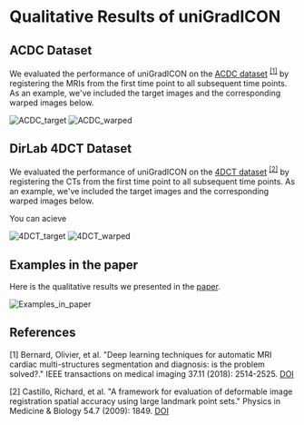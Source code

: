 # Qualitative Results of uniGradICON

## ACDC Dataset
We evaluated the performance of uniGradICON on the [ACDC dataset](https://www.creatis.insa-lyon.fr/Challenge/acdc/) <sup>[[1]](#1)</sup> by registering the MRIs from the first time point to all subsequent time points. As an example, we've included the target images and the corresponding warped images below. 

![ACDC_target](/demos/Figures/ACDC_target.gif) ![ACDC_warped](/demos/Figures/ACDC_warped.gif)

## DirLab 4DCT Dataset
We evaluated the performance of uniGradICON on the [4DCT dataset](https://med.emory.edu/departments/radiation-oncology/research-laboratories/deformable-image-registration/index.html) <sup>[[2]](#2)</sup> by registering the CTs from the first time point to all subsequent time points. As an example, we've included the target images and the corresponding warped images below. 

You can acieve

![4DCT_target](/demos/Figures/4DCT_target.gif) ![4DCT_warped](/demos/Figures/4DCT_warped.gif)

## Examples in the paper
Here is the qualitative results we presented in the [paper](https://arxiv.org/abs/2403.05780).

![Examples_in_paper](/demos/Figures/Registration_examples.png)

## References

<a id="1">[1]</a> Bernard, Olivier, et al. "Deep learning techniques for automatic MRI cardiac multi-structures segmentation and diagnosis: is the problem solved?." IEEE transactions on medical imaging 37.11 (2018): 2514-2525. [DOI](https://doi.org/10.1109/TMI.2018.2837502)

<a id="2">[2]</a> Castillo, Richard, et al. "A framework for evaluation of deformable image registration spatial accuracy using large landmark point sets." Physics in Medicine & Biology 54.7 (2009): 1849. [DOI](https://doi.org/10.1088/0031-9155/54/7/001)

